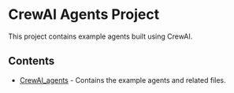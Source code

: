 # CrewAI Agents Project

This project contains example agents built using CrewAI.

## Contents

*   [CrewAI_agents](CrewAI_agents/) - Contains the example agents and related files.